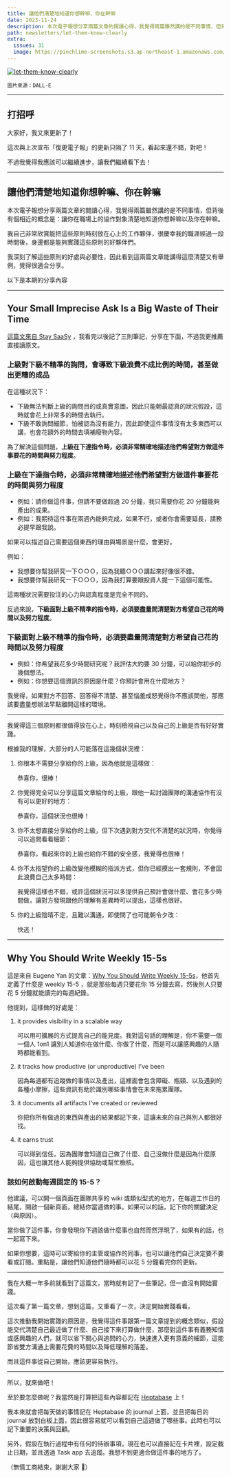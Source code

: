 ```yaml
---
title: 讓他們清楚地知道你想幹嘛、你在幹嘛
date: 2023-11-24
description: 本次電子報想分享兩篇文章的閱讀心得，我覺得兩篇雖然講的是不同事情，但背後有個相近的概念是：讓你在職場上的協作對象清楚地知道你想幹嘛以及你在幹嘛。
path: newsletters/let-them-know-clearly
extra:
  issues: 31
  image: https://pinchlime-screenshots.s3.ap-northeast-1.amazonaws.com/let-them-know-clearly_rVK4HY.webp
---
```


<a href="https://pinchlime-screenshots.s3.ap-northeast-1.amazonaws.com/let-them-know-clearly_rVK4HY.webp" data-fancybox data-caption="let-them-know-clearly">
  <img src="https://pinchlime-screenshots.s3.ap-northeast-1.amazonaws.com/let-them-know-clearly_rVK4HY.webp" loading="lazy" alt="let-them-know-clearly" align="center" />
</a>

`圖片來源：DALL-E`

---

## 打招呼

大家好，我又來更新了！

這次與上次宣布「復更電子報」的更新只隔了 11 天，看起來還不錯，對吧！

不過我覺得我應該可以繼續進步，讓我們繼續看下去！

---

## 讓他們清楚地知道你想幹嘛、你在幹嘛

本次電子報想分享兩篇文章的閱讀心得，我覺得兩篇雖然講的是不同事情，但背後有個相近的概念是：讓你在職場上的協作對象清楚地知道你想幹嘛以及你在幹嘛。

我自己非常欣賞能把這些原則時刻放在心上的工作夥伴，很慶幸我的職涯經過一段時間後，身邊都是能夠實踐這些原則的好夥伴們。

我深刻了解這些原則的好處與必要性，因此看到這兩篇文章能講得這麼清楚又有舉例，覺得很適合分享。

以下是本期的分享內容

---

## Your Small Imprecise Ask Is a Big Waste of Their Time

[這篇文來自 Stay SaaSy](https://blog.staysaasy.com/p/your-small-imprecise-ask-is-a-big) ，我看完以後記了三則筆記，分享在下面，不過我更推薦直接讀原文。

### 上級對下級不精準的詢問，會導致下級浪費不成比例的時間，甚至做出更糟的成品

在這種狀況下：
- 下級無法判斷上級的詢問目的或真實意圖，因此只能朝最認真的狀況假設，這時就會花上非常多的時間去執行。
- 下級不敢詢問細節，怕被認為沒有能力，因此即使這件事情沒有太多東西可以講，也會花額外的時間去填補廢物內容。

為了解決這個問題，**上級在下達指令時，必須非常精確地描述他們希望對方做這件事要花的時間與努力程度**。

### 上級在下達指令時，必須非常精確地描述他們希望對方做這件事要花的時間與努力程度

- 例如：請你做這件事，但請不要做超過 20 分鐘，我只需要你花 20 分鐘能夠產出的成果。
- 例如：我期待這件事在兩週內能夠完成，如果不行，或者你會需要延長，請務必提早跟我說。

如果可以描述自己需要這個東西的理由與場景是什麼，會更好。

例如：
- 我想要你幫我研究一下ＯＯＯ，因為我聽ＯＯＯ講起來好像很不錯。
- 我想要你幫我研究一下ＯＯＯ，因為我打算要跟投資人提一下這個可能性。

這兩種狀況需要投注的心力與認真程度是完全不同的。

反過來說，**下級面對上級不精準的指令時，必須要盡量問清楚對方希望自己花的時間以及努力程度**。

### 下級面對上級不精準的指令時，必須要盡量問清楚對方希望自己花的時間以及努力程度

- 例如：你希望我花多少時間研究呢？我評估大約要 30 分鐘，可以給你初步的幾個想法。
- 例如：你想要這個資訊的原因是什麼？你預計會用在什麼地方？

我覺得，如果對方不回答、回答得不清楚、甚至惱羞成怒覺得你不應該問他，那應該要盡量想辦法早點離開這樣的環境。

---

我覺得這三個原則都很值得放在心上，時刻檢視自己以及自己的上級是否有好好實踐。

根據我的理解，大部分的人可能落在這幾個狀況裡：

1. 你根本不需要分享給你的上級，因為他就是這樣做：
    
    恭喜你，很棒！

2. 你覺得完全可以分享這篇文章給你的上級，跟他一起討論團隊的溝通協作有沒有可以更好的地方：
    
    恭喜你，這個狀況也很棒！

3. 你不太想直接分享給你的上級，但下次遇到對方交代不清楚的狀況時，你覺得可以追問看看細節：
    
    恭喜你，看起來你的上級也給你不錯的安全感，我覺得也很棒！

4. 你不太指望你的上級改變他模糊的指派方式，但你已經摸出一套規則，不會因此浪費自己太多時間：
    
    我覺得這樣也不錯，或許這個狀況可以多提供自己預計會做什麼、會花多少時間做，讓對方發現跟他的理解有差異時可以提出，這樣也很好。

5. 你的上級陰晴不定，且難以溝通，即使問了也可能朝令夕改：
    
    快逃！


---

## Why You Should Write Weekly 15-5s

這是來自 Eugene Yan 的文章：[Why You Should Write Weekly 15-5s](https://eugeneyan.com/writing/15-5/)，他首先定義了什麼是 weekly 15-5 ，就是那些每週只要花你 15 分鐘去寫，然後別人只要花 5 分鐘就能讀完的每週紀錄。

他提到，這樣做的好處是：

1. it provides visibility in a scalable way

    可以用可擴展的方式提高自己的能見度。我對這句話的理解是，你不需要一個一個人 1on1 讓別人知道你在做什麼、你做了什麼，而是可以讓感興趣的人隨時都能看到。

2. it tracks how productive (or unproductive) I’ve been

    因為每週都有追蹤做的事情以及產出，這裡面會包含障礙、瓶頸、以及遇到的各種小摩擦，這些資訊有助於識別哪些事情會在未來拖累團隊。

3. it documents all artifacts I’ve created or reviewed

    你把你所有做過的東西與產出的結果都記下來，這讓未來的自己與別人都很好找。

4. it earns trust

    可以得到信任，因為團隊會知道自己做了什麼、自己沒做什麼是因為什麼原因，這也讓其他人能夠提供協助或幫忙檢核。

### 該如何啟動每週固定的 15-5？

他建議，可以開一個頁面在團隊共享的 wiki 或類似型式的地方，在每週工作日的結尾，開啟一個新頁面，總結你當週做的事。如果可以的話，記下你的關鍵決定（與原因）。

當你做了這件事，你會發現你下週該做什麼事也自然而然浮現了，如果有的話，也一起寫下來。

如果你想要，這時可以寄給你的主管或協作的同事，也可以讓他們自己決定要不要看或訂閱。重點是，讓他們知道他們隨時都可以花 5 分鐘看完你的更新。

---

我在大概一年多前就看到了這篇文，當時就有記了一些筆記，但一直沒有開始實踐。

這次看了第一篇文章，想到這篇，又重看了一次，決定開始實踐看看。

這次推動我開始實踐的原因是，我覺得這件事跟第一篇文章提到的概念類似，假設能交代清楚自己最近做了什麼、自己接下來打算做什麼，那麼對這件事有義務知情或感興趣的人們，就可以省下關心與追問的心力，快速進入更有意義的細節，這能節省雙方溝通上需要花費的時間以及降低理解的落差。

而且這件事從自己開始，應該更容易執行。

---

所以，就來做吧！

至於要怎麼做呢？我當然是打算把這些內容都記在 [Heptabase](https://get.heptabase.com/pinchlime) 上！

我本來就會把每天做的事情記在 Heptabase 的 journal 上面，並且把每日的 journal 放到白板上面，因此很容易就可以看到自己這週做了哪些事。此時也可以記下重要的決策與回顧。

另外，假設在執行過程中有任何的待辦事項，現在也可以直接記在卡片裡，設定截止日期，並且透過 Task app 去追蹤。我想不到更適合做這件事的地方了。

（無情工商結束，謝謝大家 🥳）